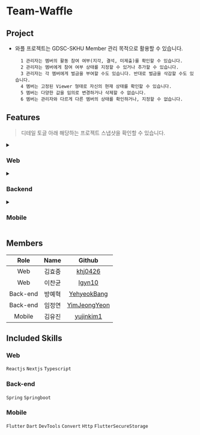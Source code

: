# Team-Waffle

## Project
- 와플 프로젝트는 GDSC-SKHU Member 관리 목적으로 활용할 수 있습니다.
  ```
    1 관리자는 멤버의 활동 참여 여부(지각, 결석, 미제출)를 확인할 수 있습니다.
    2 관리자는 멤버에게 참여 여부 상태를 지정할 수 있거나 추가할 수 있습니다.
    3 관리자는 각 멤버에게 벌금을 부여할 수도 있습니다. 반대로 벌금을 삭감할 수도 있습니다.
    4 멤버는 고정된 Viewer 형태로 자신의 현재 상태를 확인할 수 있습니다.
    5 멤버는 다양한 값을 임의로 변경하거나 삭제할 수 없습니다. 
    6 멤버는 관리자와 다르게 다른 멤버의 상태를 확인하거나, 지정할 수 없습니다.
  ```

## Features
> 디테일 토글 아래 해당하는 프로젝트 스냅샷을 확인할 수 있습니다.
<details>
<summary><h3>Web</h3></summary>
<div markdown="1">
<p align="center">
<!--`해당 문장 지우고 동일하게 추가하면 됩니다.`-->
</p>
</div>
</details>

<details>
<summary><h3>Backend</h3></summary>
<div markdown="1">
<p align="center">
<!--`해당 문장 지우고 동일하게 추가하면 됩니다.`-->
</p>
</div>
</details>

<details>
<summary><h3>Mobile</h3></summary>
<div markdown="1">
<p align="center">
<img width="230" alt="login" src="https://user-images.githubusercontent.com/26790710/212306511-93aace15-4fe1-41d8-8bc3-8f1ec587cae1.png">
<img width="230" alt="manager" src="https://user-images.githubusercontent.com/26790710/212306606-ae18233e-fc02-4306-aa82-564d570e2c6f.png">
<img width="230" alt="member" src="https://user-images.githubusercontent.com/26790710/212306621-017b9c83-f3b9-4abc-afdb-56b210298e11.png">
</p>
</div>
</details>

## Members
|Role|Name|Github|
|:---:|:---:|:---:|
|Web|김효중|[khj0426](https://github.com/khj0426)|
|Web|이찬균|[lgyn10](https://github.com/lgyn10)|
|Back-end|방예혁|[YehyeokBang](https://github.com/YehyeokBang)|
|Back-end|임정연|[YimJeongYeon](https://github.com/YimJeongYeon)|
|Mobile|김유진|[yujinkim1](https://github.com/yujinkim1)|

## Included Skills
### Web
```Reactjs``` ```Nextjs``` ```Typescript```

### Back-end
```Spring``` ```Springboot```

### Mobile
```Flutter``` ```Dart``` ```DevTools``` ```Convert``` ```Http``` ```FlutterSecureStorage``` 
